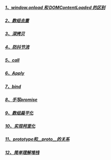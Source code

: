 ##### [1、window.onload 和 DOMContentLoaded 的区别](https://github.com/king-lxt/summarize/issues/1)

##### [2、数组去重](https://github.com/king-lxt/summarize/issues/2)

##### [3、深拷贝](https://github.com/king-lxt/summarize/issues/3)

##### [4、防抖节流](https://github.com/king-lxt/summarize/issues/4)

##### [5、call](https://github.com/king-lxt/summarize/issues/5)

##### [6、Apply](https://github.com/king-lxt/summarize/issues/6)

##### [7、bind](https://github.com/king-lxt/summarize/issues/7)

##### [8、手写promise](https://github.com/king-lxt/summarize/issues/8)

##### [9、数组扁平化](https://github.com/king-lxt/summarize/issues/9)

##### [10、实现柯里化](https://github.com/king-lxt/summarize/issues/10)

##### [11、prototype和__proto__的关系](https://github.com/king-lxt/summarize/issues/11)

##### [12、简单理解堆栈](https://github.com/king-lxt/summarize/issues) 

